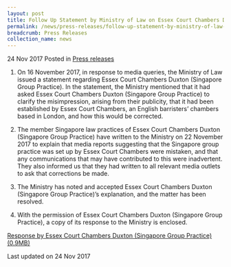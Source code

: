 ```yaml
---
layout: post
title: Follow Up Statement by Ministry of Law on Essex Court Chambers Duxton (Singapore Group Practice)
permalink: /news/press-releases/follow-up-statement-by-ministry-of-law-on-essex-court-chambers-d
breadcrumb: Press Releases
collection_name: news
---
```


24 Nov 2017 Posted in [Press releases](/news/press-releases)

1. On 16 November 2017, in response to media queries, the Ministry of Law issued a statement regarding Essex Court Chambers Duxton (Singapore Group Practice). In the statement, the Ministry mentioned that it had asked Essex Court Chambers Duxton (Singapore Group Practice) to clarify the misimpression, arising from their publicity, that it had been established by Essex Court Chambers, an English barristers’ chambers based in London, and how this would be corrected.

2. The member Singapore law practices of Essex Court Chambers Duxton (Singapore Group Practice) have written to the Ministry on 22 November 2017 to explain that media reports suggesting that the Singapore group practice was set up by Essex Court Chambers were mistaken, and that any communications that may have contributed to this were inadvertent. They also informed us that they had written to all relevant media outlets to ask that corrections be made.

3. The Ministry has noted and accepted Essex Court Chambers Duxton (Singapore Group Practice)’s explanation, and the matter has been resolved.

4. With the permission of Essex Court Chambers Duxton (Singapore Group Practice), a copy of its response to the Ministry is enclosed. 

[Response by Essex Court Chambers Duxton (Singapore Group Practice)(0.9MB)](/files/news/press-releases/2017/11/ECCDSGP_Response.pdf)

<p>Last updated on 24 Nov 2017</p> 
